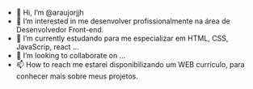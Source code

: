 - 👋 Hi, I’m @araujorjjh
- 👀 I’m interested in  me desenvolver profissionalmente na área de Desenvolvedor Front-end.
- 🌱 I’m currently estudando para me especializar em HTML, CSS, JavaScrip, react ...
- 💞️ I’m looking to collaborate on ...
- 📫 How to reach me estarei disponibilizando um WEB currículo, para conhecer mais sobre meus projetos.

<!---
araujorjjh/araujorjjh is a ✨ special ✨ repository because its `README.md` (this file) appears on your GitHub profile.
You can click the Preview link to take a look at your changes.
--->

